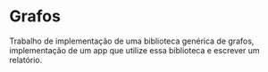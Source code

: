 # Grafos

Trabalho de implementação de uma biblioteca genérica de grafos, implementação de um app que utilize essa biblioteca e escrever um  relatório.